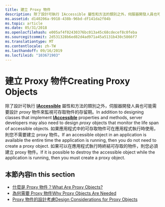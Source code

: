 ```yaml
---
title: 建立 Proxy 物件
description: 除了設計可執行 IAccessible 屬性和方法的類別之外，伺服器開發人員也可能需要設計 proxy 物件來監視可存取物件的存留期。
ms.assetid: d140206a-9918-438b-96bd-df141da2f04b
ms.topic: article
ms.date: 05/31/2018
ms.openlocfilehash: e005af4f02430376bc013a45c68cdecef8c0feba
ms.sourcegitcommit: 2d531328b6ed82d4ad971a45a5131b430c5866f7
ms.translationtype: MT
ms.contentlocale: zh-TW
ms.lasthandoff: 09/16/2019
ms.locfileid: "103671903"
---
```

# <a name="creating-proxy-objects"></a><span data-ttu-id="30065-103">建立 Proxy 物件</span><span class="sxs-lookup"><span data-stu-id="30065-103">Creating Proxy Objects</span></span>

<span data-ttu-id="30065-104">除了設計可執行 [**IAccessible**](/windows/desktop/api/oleacc/nn-oleacc-iaccessible) 屬性和方法的類別之外，伺服器開發人員也可能需要設計 *proxy* 物件來監視可存取物件的存留期。</span><span class="sxs-lookup"><span data-stu-id="30065-104">In addition to designing classes that implement [**IAccessible**](/windows/desktop/api/oleacc/nn-oleacc-iaccessible) properties and methods, server developers may also need to design *proxy* objects that monitor the life span of accessible objects.</span></span> <span data-ttu-id="30065-105">如果應用程式中的可存取物件可在應用程式執行時使用，則您不需要建立 proxy 物件。</span><span class="sxs-lookup"><span data-stu-id="30065-105">If an accessible object in an application is available the entire time the application is running, then you do not need to create a proxy object.</span></span> <span data-ttu-id="30065-106">如果可以在應用程式執行時終結可存取的物件，則您必須建立 proxy 物件。</span><span class="sxs-lookup"><span data-stu-id="30065-106">If it is possible to destroy the accessible object while the application is running, then you must create a proxy object.</span></span>

## <a name="in-this-section"></a><span data-ttu-id="30065-107">本節內容</span><span class="sxs-lookup"><span data-stu-id="30065-107">In this section</span></span>

-   [<span data-ttu-id="30065-108">什麼是 Proxy 物件？</span><span class="sxs-lookup"><span data-stu-id="30065-108">What Are Proxy Objects?</span></span>](what-are-proxy-objects.md)
-   [<span data-ttu-id="30065-109">為何需要 Proxy 物件</span><span class="sxs-lookup"><span data-stu-id="30065-109">Why Proxy Objects Are Needed</span></span>](why-proxy-objects-are-needed.md)
-   [<span data-ttu-id="30065-110">Proxy 物件的設計考慮</span><span class="sxs-lookup"><span data-stu-id="30065-110">Design Considerations for Proxy Objects</span></span>](design-considerations-for-proxy-objects.md)

 

 





